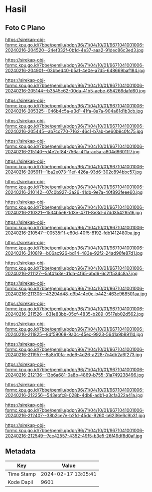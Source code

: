 # Hasil

## Foto C Plano

https://sirekap-obj-formc.kpu.go.id/7bbe/pemilu/pdpr/96/71/04/10/01/9671041001006-20240216-204520--24ef332f-0b1d-4e37-aaa2-91dec86c3ed3.jpg

https://sirekap-obj-formc.kpu.go.id/7bbe/pemilu/pdpr/96/71/04/10/01/9671041001006-20240216-204901--03bbed40-b5a1-4e0e-a7d5-648669baf184.jpg

https://sirekap-obj-formc.kpu.go.id/7bbe/pemilu/pdpr/96/71/04/10/01/9671041001006-20240216-205144--b3545c62-00da-41b5-aebe-654266dafd60.jpg

https://sirekap-obj-formc.kpu.go.id/7bbe/pemilu/pdpr/96/71/04/10/01/9671041001006-20240216-205325--046b4c5a-a3d1-41fa-8a7a-904a61d1b3cb.jpg

https://sirekap-obj-formc.kpu.go.id/7bbe/pemilu/pdpr/96/71/04/10/01/9671041001006-20240216-205445--ab7cc770-7162-46c1-b7ab-be60b9c0fc75.jpg

https://sirekap-obj-formc.kpu.go.id/7bbe/pemilu/pdpr/96/71/04/10/01/9671041001006-20240216-215140--d4e2cf84-756a-4f1a-ac5a-a804d86011f7.jpg

https://sirekap-obj-formc.kpu.go.id/7bbe/pemilu/pdpr/96/71/04/10/01/9671041001006-20240216-205911--1ba2e073-11ef-426a-93d6-302c894bbc57.jpg

https://sirekap-obj-formc.kpu.go.id/7bbe/pemilu/pdpr/96/71/04/10/01/9671041001006-20240216-210142--07c0b927-3a26-41db-9e7a-40f893feee60.jpg

https://sirekap-obj-formc.kpu.go.id/7bbe/pemilu/pdpr/96/71/04/10/01/9671041001006-20240216-210321--1534b5e6-1d3e-4711-8e3d-d7dd35429516.jpg

https://sirekap-obj-formc.kpu.go.id/7bbe/pemilu/pdpr/96/71/04/10/01/9671041001006-20240216-210547--00535f1f-e60d-40f5-8192-fdb1412480ba.jpg

https://sirekap-obj-formc.kpu.go.id/7bbe/pemilu/pdpr/96/71/04/10/01/9671041001006-20240216-210819--b06ac926-bd14-483e-92f2-24ad96fe87d1.jpg

https://sirekap-obj-formc.kpu.go.id/7bbe/pemilu/pdpr/96/71/04/10/01/9671041001006-20240216-211127--5af41a3e-d1da-4f65-abd6-6c2ff534c8a7.jpg

https://sirekap-obj-formc.kpu.go.id/7bbe/pemilu/pdpr/96/71/04/10/01/9671041001006-20240216-211305--43294d48-d9b4-4c0e-b442-463e968501aa.jpg

https://sirekap-obj-formc.kpu.go.id/7bbe/pemilu/pdpr/96/71/04/10/01/9671041001006-20240216-211526--631e83bb-05cf-4835-b289-0517eb02d562.jpg

https://sirekap-obj-formc.kpu.go.id/7bbe/pemilu/pdpr/96/71/04/10/01/9671041001006-20240216-211825--8df59068-9a0c-45ec-9923-5641a9b8911d.jpg

https://sirekap-obj-formc.kpu.go.id/7bbe/pemilu/pdpr/96/71/04/10/01/9671041001006-20240216-211957--8a8b10fa-ede6-4d26-a228-7c4db2a6f273.jpg

https://sirekap-obj-formc.kpu.go.id/7bbe/pemilu/pdpr/96/71/04/10/01/9671041001006-20240216-212136--13b6a681-0a8b-4869-b755-31a749238496.jpg

https://sirekap-obj-formc.kpu.go.id/7bbe/pemilu/pdpr/96/71/04/10/01/9671041001006-20240216-212256--543ebfc8-028b-4db8-adb1-a3cfa322a41a.jpg

https://sirekap-obj-formc.kpu.go.id/7bbe/pemilu/pdpr/96/71/04/10/01/9671041001006-20240216-212407--38b2ce7e-b2fd-45dd-9260-b6236e6c9b31.jpg

https://sirekap-obj-formc.kpu.go.id/7bbe/pemilu/pdpr/96/71/04/10/01/9671041001006-20240216-212549--7cc42557-4352-49f5-b3e5-26f49df8d0af.jpg


## Metadata

| Key        | Value               |
| ---------- | ------------------- |
| Time Stamp | 2024-02-17 13:05:41 |
| Kode Dapil | 9601                |



